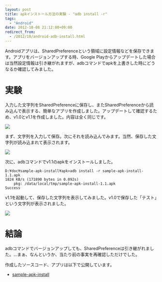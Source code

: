 ```yaml
---
layout: post
title: apkインストール方法の実験 - "adb install -r"
tags:
  - "Android"
date: 2012-10-08 21:12:00+09:00
redirect_from:
  - /2012/10/android-adb-install.html
---
```


Androidアプリは、SharedPreferenceという領域に設定情報などを保存できます。アプリをバージョンアップする時、Google Playからアップデートした場合は当然設定情報は引き継がれますが、adbコマンドでapkを上書きした時にどうなるか確認してみました。

<!--more-->

# 実験

入力した文字列をSharedPreferenceに保存し、またSharedPreferenceから読み込んで表示する、簡単なアプリを作成しました。アップデートして確認するため、v1.0とv1.1を作成しました。内容は全く同じです。

![](http://2.bp.blogspot.com/-MmojYhweY8I/UHLAZ4xmx_I/AAAAAAAAACI/gwTyIdzSIRw/s1600/device-2012-10-08-205606.png)

まず、文字列を入力して保存。次にそれを読み込んでみます。当然、保存した文字列が読み込まれて表示されます。

![](http://1.bp.blogspot.com/-DzHBs65J_4A/UHLAZ-E6vzI/AAAAAAAAACQ/bP9TfCRPQEI/s1600/device-2012-10-08-205634.png)

次に、adbコマンドでv1.1のapkをインストールしました。

```
D:¥doc¥sample-apk-install¥apk>adb install -r sample-apk-install-1.1.apk
1824 KB/s (171890 bytes in 0.092s)
    pkg: /data/local/tmp/sample-apk-install-1.1.apk
Success
```

v1.1を起動して、保存した文字列を表示してみました。v1.0で保存した「テスト」という文字列が表示されました。

![](http://3.bp.blogspot.com/-OEdDv4Cvi2A/UHLAZwlNZYI/AAAAAAAAACM/xz5hTDISxgs/s1600/device-2012-10-08-205746.png)


# 結論

adbコマンドでバージョンアップしても、SharedPreferenceは引き継がれました。…まぁ、なんというか、当たり前の事実を再確認しただけでした。

作成したソースコード、アプリは以下で公開しています。

* [sample-apk-install](https://bitbucket.org/u6k/sample-apk-install/)
